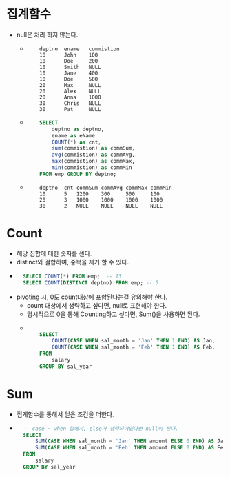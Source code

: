 # 집계함수
- null은 처리 하지 않는다.
  - ```text
        deptno	ename	commistion
        10	    John	100
        10	    Doe	    200
        10	    Smith	NULL
        10	    Jane	400
        10	    Doe	    500
        20	    Max	    NULL
        20	    Alex	NULL
        20	    Anna	1000
        30	    Chris	NULL
        30	    Pat	    NULL
    ```
  - ```sql
        SELECT 
            deptno as deptno, 
            ename as eName
            COUNT(*) as cnt, 
            sum(commistion) as commSum,
            avg(commistion) as commAvg, 
            max(commistion) as commMax,
            min(commistion) as commMin
        FROM emp GROUP BY deptno;
    ``` 
  - ```text
        deptno	cnt	commSum	commAvg	commMax	commMin
        10	    5	1200	300	    500	    100
        20	    3	1000	1000	1000	1000
        30	    2	NULL	NULL	NULL	NULL
    ``` 
# Count
- 해당 집합에 대한 숫자를 센다.
- distinct와 결합하여, 중복을 제거 할 수 있다.
- ```sql
    SELECT COUNT(*) FROM emp;  -- 13
    SELECT COUNT(DISTINCT deptno) FROM emp; -- 5
  ```
- pivoting 시, 0도 count대상에 포함된다는걸 유의해야 한다.
  - count 대상에서 생략하고 싶다면, null로 표현해야 한다. 
  - 명시적으로 0을 통해 Counting하고 싶다면, Sum()을 사용하면 된다.
  - ```sql

        SELECT
            COUNT(CASE WHEN sal_month = 'Jan' THEN 1 END) AS Jan,
            COUNT(CASE WHEN sal_month = 'Feb' THEN 1 END) AS Feb,
        FROM 
            salary
        GROUP BY sal_year
    ```
# Sum
- 집계함수를 통해서 얻은 조건을 더한다.
- ```sql
    -- case ~ when 절에서, else가 생략되어있다면 null이 된다.
    SELECT
        SUM(CASE WHEN sal_month = 'Jan' THEN amount ELSE 0 END) AS Jan,
        SUM(CASE WHEN sal_month = 'Feb' THEN amount ELSE 0 END) AS Feb,
    FROM 
        salary
    GROUP BY sal_year
        
  ```